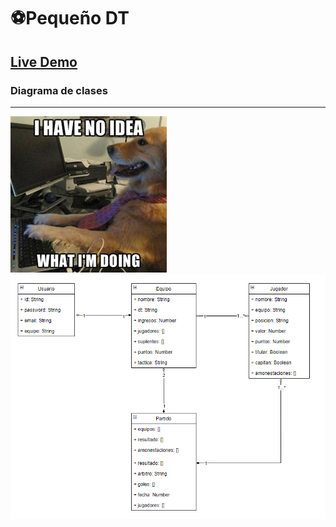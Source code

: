 # ⚽Pequeño DT

## [Live Demo](https://nachokai.github.io/granDT/)

### Diagrama de clases

---

![Perrito](https://raw.githubusercontent.com/NachoKai/granDT/gh-pages/img/i-have-no-idea-what-im-doing-dog-1.jpg)
![Diagrama](https://raw.githubusercontent.com/NachoKai/granDT/gh-pages/img/diagrama.png)
